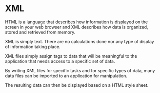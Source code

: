 # XML

HTML is a language that describes how information is displayed on the screen in your web browser and XML describes how data is organized, stored and retrieved from memory.&#x20;

XML is simply text. There are no calculations done nor any type of display of information taking place.&#x20;

XML files simply assign tags to data that will be meaningful to the application that needs access to a specific set of data.&#x20;

By writing XML files for specific tasks and for specific types of data, many data files can be imported to an application for manipulation.&#x20;

The resulting data can then be displayed based on a HTML style sheet.
